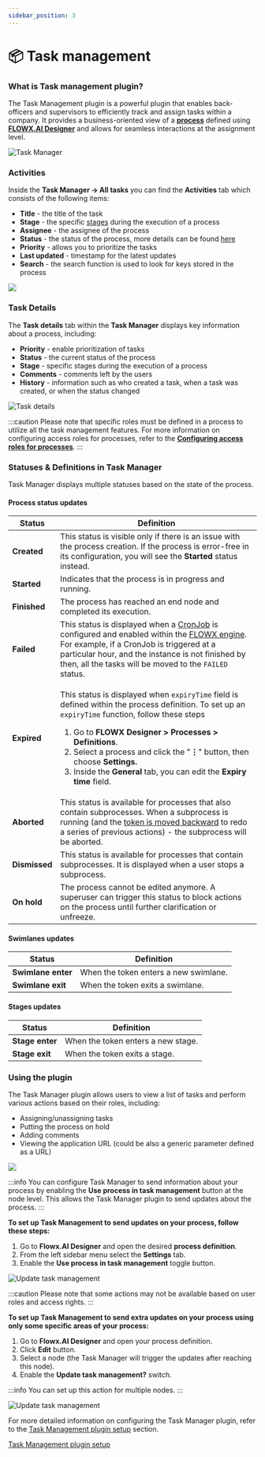 ```yaml
---
sidebar_position: 3
---
```


# 📦 Task management

### What is Task management plugin?

The Task Management plugin is a powerful plugin that enables back-officers and supervisors to efficiently track and assign tasks within a company. It provides a business-oriented view of a [**process**](../../../../terms/flowx-process) defined using [**FLOWX.AI Designer**](../../../../terms/flowx-ai-designer) and allows for seamless interactions at the assignment level.

![Task Manager](https://s3.eu-west-1.amazonaws.com/docx.flowx.ai/platform-deep-dive/task_management_overview.gif)

### Activities

Inside the **Task Manager → All tasks** you can find the **Activities** tab which consists of the following items:

* **Title** - the title of the task
* **Stage** - the specific [stages](./using-stages.md) during the execution of a process
* **Assignee** - the assignee of the process
* **Status** - the status of the process, more details can be found [here](#process-status-updates)
* **Priority** - allows you to prioritize the tasks
* **Last updated** - timestamp for the latest updates
* **Search** - the search function is used to look for keys stored in the process

![](https://s3.eu-west-1.amazonaws.com/docx.flowx.ai/platform-deep-dive/indexed_keys.png)

### Task Details

The **Task details** tab within the **Task Manager** displays key information about a process, including:

* **Priority** - enable prioritization of tasks
* **Status** - the current status of the process
* **Stage** - specific stages during the execution of a process
* **Comments** - comments left by the users
* **History** - information such as who created a task, when a task was created, or when the status changed

![Task details](https://s3.eu-west-1.amazonaws.com/docx.flowx.ai/platform-deep-dive/task_mngmnt_task_details.png)

:::caution
Please note that specific roles must be defined in a process to utilize all the task management features. For more information on configuring access roles for processes, refer to the [<u>**Configuring access roles for processes**</u>](../../../../platform-setup-guides/flowx-engine-setup-guide/configuring-access-roles-for-processes.md).
:::


### Statuses & Definitions in Task Manager

Task Manager displays multiple statuses based on the state of the process.

#### Process status updates

| Status        | Definition                                                                                                                                                                                                                                                                                                                                                                                                                                                                                          |
| ------------- | --------------------------------------------------------------------------------------------------------------------------------------------------------------------------------------------------------------------------------------------------------------------------------------------------------------------------------------------------------------------------------------------------------------------------------------------------------------------------------------------------- |
| **Created**   | This status is visible only if there is an issue with the process creation. If the process is error-free in its configuration, you will see the **Started** status instead.                                                                                                                                                                                                                                                                                                                         |
| **Started**   | Indicates that the process is in progress and running.                                                                                                                                                                                                                                                                                                                                                                                                                                              |
| **Finished**  | The process has reached an end node and completed its execution.                                                                                                                                                                                                                                                                                                                                                                                                                                    |
| **Failed**    | This status is displayed when a [CronJob](https://kubernetes.io/docs/concepts/workloads/controllers/cron-jobs/) is configured and enabled within the [FLOWX engine](../../../core-components/flowx-engine/). For example, if a CronJob is triggered at a particular hour, and the instance is not finished by then, all the tasks will be moved to the `FAILED` status.                                                                                                                             |
| **Expired**   | <p>This status is displayed when <code>expiryTime</code> field is defined within the process definition. To set up an <code>expiryTime</code> function, follow these steps</p><ol><li>Go to <strong>FLOWX Designer > Processes > Definitions</strong>.</li><li>Select a process and click the "<strong>⋮</strong>" <strong></strong> button, then choose <strong>Settings.</strong></li><li>Inside the <strong>General</strong> tab, you can edit the <strong>Expiry time</strong> field.</li></ol> |
| **Aborted**   | This status is available for processes that also contain subprocesses. When a subprocess is running (and the [token is moved backward](https://docs.flowx.ai/flowx-designer/managing-a-process-flow/moving-a-token-backwards-in-a-process) to redo a series of previous actions) - the subprocess will be aborted.                                                                                                                                                                                  |
| **Dismissed** | This status is available for processes that contain subprocesses. It is displayed when a user stops a subprocess.                                                                                                                                                                                                                                                                                                                                                                                   |
| **On hold**   | The process cannot be edited anymore. A superuser can trigger this status to block actions on the process until further clarification or unfreeze.                                                                                                                                                                                                                                                                                                                                                  |


#### Swimlanes updates

| Status             | Definition                            |
| ------------------ | ------------------------------------- |
| **Swimlane enter** | When the token enters a new swimlane. |
| **Swimlane exit**  | When the token exits a swimlane.      |


#### Stages updates 

| Status          | Definition                         |
| --------------- | ---------------------------------- |
| **Stage enter** | When the token enters a new stage. |
| **Stage exit**  | When the token exits a stage.      |



### Using the plugin

The Task Manager plugin allows users to view a list of tasks and perform various actions based on their roles, including:

* Assigning/unassigning tasks
* Putting the process on hold
* Adding comments
* Viewing the application URL (could be also a generic parameter defined as a URL)

![](https://s3.eu-west-1.amazonaws.com/docx.flowx.ai/platform-deep-dive/task_operations.png)

:::info
You can configure Task Manager to send information about your process by enabling the **Use process in task management** button at the node level. This allows the Task Manager plugin to send updates about the process.
:::

**To set up Task Management to send updates on your process, follow these steps:**

1. Go to **Flowx.AI Designer** and open the desired **process definition**.
2. From the left sidebar menu select the **Settings** tab.
4. Enable the **Use process in task management** toggle button.

![Update task management](https://s3.eu-west-1.amazonaws.com/docx.flowx.ai/platform-deep-dive/task_mngmnt_response.png)

:::caution
Please note that some actions may not be available based on user roles and access rights.
:::

**To set up Task Management to send extra updates on your process using only some specific areas of your process:**

1. Go to **Flowx.AI Designer** and open your process definition.
2. Click **Edit** button.
3. Select a node (the Task Manager will trigger the updates after reaching this node).
4. Enable the **Update task management?** switch.

:::info
You can set up this action for multiple nodes.
:::

![Update task management](https://s3.eu-west-1.amazonaws.com/docx.flowx.ai/platform-deep-dive/task_mngmnt_response1.png)


For more detailed information on configuring the Task Manager plugin, refer to the [Task Management plugin setup](../../plugins-setup-guide/task-management-plugin-setup/) section.

[Task Management plugin setup](../../plugins-setup-guide/task-management-plugin-setup/task-management-plugin-setup.md)
